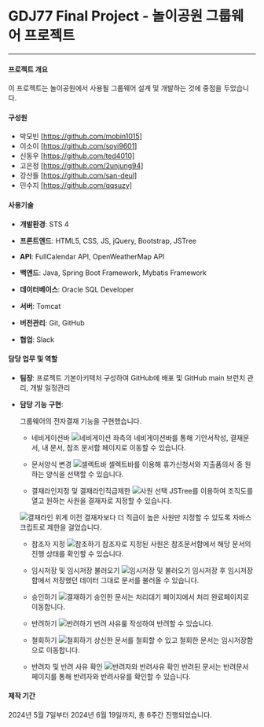 # GDJ77 Final Project - 놀이공원 그룹웨어 프로젝트
---


#### 프로젝트 개요

이 프로젝트는 놀이공원에서 사용될 그룹웨어 설계 및 개발하는 것에 중점을 두었습니다.






#### 구성원
+ 박모빈 [https://github.com/mobin1015]
+ 이소이 [https://github.com/soyi9601]
+ 신동우 [https://github.com/ted4010]
+ 고은정 [https://github.com/2unjung94]
+ 강산들 [https://github.com/san-deul]
+ 민수지 [https://github.com/qqsuzy]






#### 사용기술

+ **개발환경**: STS 4

+ **프론트엔드**: HTML5, CSS, JS, jQuery, Bootstrap, JSTree

+ **API**: FullCalendar API, OpenWeatherMap API

+ **백엔드**: Java, Spring Boot Framework, Mybatis Framework

+ **데이터베이스**: Oracle SQL Developer

+ **서버**: Tomcat

+ **버전관리**: Git, GitHub

+ **협업**: Slack







#### 담당 업무 및 역할

+ **팀장**: 프로젝트 기본아키텍처 구성하여 GitHub에 배포 및 GitHub main 브런치 관리, 개발 일정관리

+ **담당 기능 구현**:
  
	그룹웨어의 전자결재 기능을 구현했습니다.


  + 네비게이션바
   ![네비게이션](https://github.com/user-attachments/assets/9147f1f3-3688-46bb-9d54-8576114e8a07)
  좌측의 네비게이션바를 통해 기안서작성, 결재문서, 내 문서, 참조 문서함 페이지로 이동할 수 있습니다.






  + 문서양식 변경
   ![셀렉트바](https://github.com/user-attachments/assets/ed1b95c4-c1bd-4f0d-8893-aea4d47cc7a9)
  셀렉트바를 이용해 휴가신청서와 지출품의서 중 원하는 양식을 선택할 수 있습니다.





 
  + 결재라인지정 및 결재라인직급제한
   ![사원 선택](https://github.com/user-attachments/assets/87eb6a88-da97-432c-98f1-a18e61cd3b75)
  JSTree를 이용하여 조직도를 열고 원하는 사원을 결재자로 지정할 수 있습니다.





    
   ![결재라인 위계](https://github.com/user-attachments/assets/49f75fd9-370c-49ce-862c-2af7f43672d9)
  이전 결재자보다 더 직급이 높은 사원만 지정할 수 있도록 자바스크립트로 제한을 걸었습니다.





 
  + 참조자 지정
  ![참조하기](https://github.com/user-attachments/assets/2224f9ac-fad2-4eea-b6e9-98c4e47b3d3a)
  참조자로 지정된 사원은 참조문서함에서 해당 문서의 진행 상태를 확인할 수 있습니다.






  + 임시저장 및 임시저장 불러오기
  ![임시저장 및 불러오기](https://github.com/user-attachments/assets/d90b0cd8-325c-48d9-96ad-24f359d8fee2)
  임시저장 후 임시저장함에서 저장했던 데이터 그대로 문서를 불러올 수 있습니다.






  + 승인하기
   ![결재하기](https://github.com/user-attachments/assets/1827edc8-be57-4f71-80b1-e1d6910308f6)
  승인한 문서는 처리대기 페이지에서 처리 완료페이지로 이동합니다.







  + 반려하기
   ![반려하기](https://github.com/user-attachments/assets/8d71a363-7c38-43d7-8b99-db49173b4645)
  번려 사유룰 작성하여 반려할 수 있습니다.







  + 철회하기
    ![철회하기](https://github.com/user-attachments/assets/48a4d3c7-1e7e-4fc9-92f4-94cd2550a01a)
  상신한 문서를 철회할 수 있고 철회한 문서는 임시저장함으로 이동합니다.





  + 반려자 및 반려 사유 확인
   ![반려자와 반려사유 확인](https://github.com/user-attachments/assets/ed129a68-8bed-41f5-b515-ac45c8a0697a)
  반려된 문서는 반려문서 페이지를 통해 반려자와 반려사유를 확인할 수 있습니다.




#### 제작 기간

2024년 5월 7일부터 2024년 6월 19일까지, 총 6주간 진행되었습니다.
